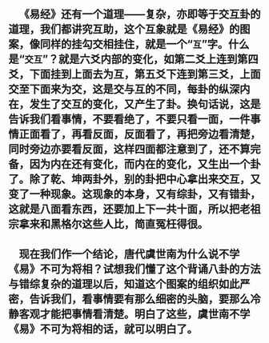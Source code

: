 &emsp;《易经》还有一个道理——复杂，亦即等于交互卦的道理，我们都讲究互助，这个互象就是《易经》的图案，像同样的挂勾交相挂住，就是一个“``互``”字。什么是“``交互``”？就是六爻内部的变化，如第二爻上连到第四爻，下面挂到上面去为互，第五爻下连到第三爻，上面交至下面来为交，这是交与互的不同，每卦的纵深内在，发生了交互的变化，又产生了卦。换句话说，这是告诉我们看事情，不要看绝了，不要只看一面，一件事情正面看了，再看反面，反面看了，再把旁边看清楚，同时旁边亦要看反面，这样四面都注意到了，还不算完备，因为内在还有变化，而内在的变化，又生出一个卦了。除了乾、坤两卦外，别的卦把中心拿出来交互，又变了一种现象。这现象的本身，又有综卦，又有错卦，这就是八面看东西，还要加上下一共十面，所以把老祖宗拿来和黑格尔这些人比，简直冤枉得很。
---
&emsp;现在我们作一个结论，唐代虞世南为什么说不学《易》不可为将相？试想我们懂了这个背诵八卦的方法与错综复杂的道理以后，知道这个图案的组织如此严密，告诉我们，看事情要有那么细密的头脑，要那么冷静客观才能把事情看清楚。明白了这些，虞世南不学《易》不可为将相的话，就可以明白了。
---
